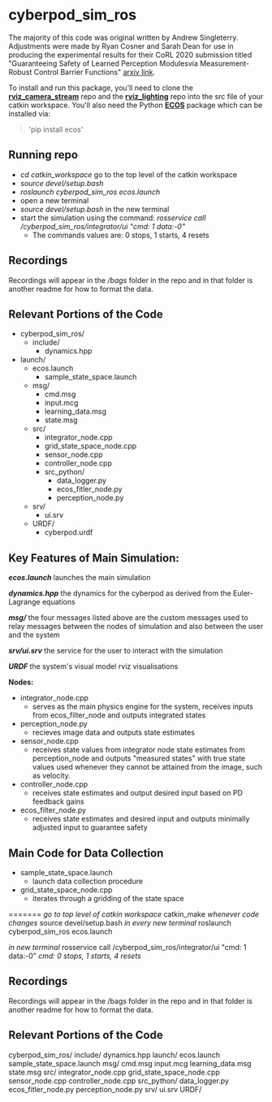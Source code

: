 # cyberpod_sim_ros

The majority of this code was original written by Andrew Singleterry. Adjustments were made by Ryan Cosner and Sarah Dean for use in producing the experimental results for their CoRL 2020 submission titled "Guaranteeing Safety of Learned Perception Modulesvia Measurement-Robust Control Barrier Functions" [arxiv link](https://arxiv.org/pdf/2010.16001.pdf).

To install and run this package, you'll need to clone the [**rviz_camera_stream**](https://github.com/lucasw/rviz_camera_stream.git) repo and the [**rviz_lighting**](https://github.com/mogumbo/rviz_lighting.git) repo into the src file of your catkin workspace. You'll also need the Python [**ECOS**](https://github.com/embotech/ecos-python) package which can be installed via: 
> 'pip install ecos'

<!--
## Install OSQP_embedded 
*clone from bitbucket*
*enter directory*
mkdir build 
cd build
cmake ..
sudo make install
 
## Install ASIF++ 
*clone from bitbucket* 
*go to directory*
mkdir build
cd build
cmake ..
ccmake . 
*change osqp_embedded to true*
sudo make install
-->

## Running repo
<!--
* go to top level of catkin workspace
* 'catkin_make' whenever code changes -->
* *cd catkin_workspace* go to the top level of the catkin workspace
* *source devel/setup.bash*
* *roslaunch cyberpod_sim_ros ecos.launch*
* open a new terminal 
* *source devel/setup.bash* in the new terminal 
* start the simulation using the command: *rosservice call /cyberpod_sim_ros/integrator/ui "cmd: 1 
data:-0"*
  * The commands values are: 0 stops, 1 starts, 4 resets

## Recordings
Recordings will appear in the */bags* folder in the repo and in that folder is another readme for how to format the data.

## Relevant Portions of the Code 
* cyberpod_sim_ros/
    * include/ 
        * dynamics.hpp
*   launch/ 
    * ecos.launch 
        * sample_state_space.launch
    * msg/ 
        * cmd.msg 
        * input.mcg
        * learning_data.msg
        * state.msg
    * src/
        * integrator_node.cpp
        * grid_state_space_node.cpp
        * sensor_node.cpp
        * controller_node.cpp
        * src_python/
            * data_logger.py
            * ecos_fitler_node.py
            * perception_node.py 
    * srv/
        * ui.srv
    * URDF/
        * cyberpod.urdf







## Key Features of Main Simulation: 
***ecos.launch*** 
    launches the main simulation 

***dynamics.hpp*** 
    the dynamics for the cyberpod as derived from the Euler-Lagrange equations

***msg/***
    the four messages listed above are the custom messages used to relay messages between the nodes of simulation and also between the user and the system 

***srv/ui.srv***
    the service for the user to interact with the simulation

***URDF***
    the system's visual model rviz visualisations 

**Nodes:**
* integrator_node.cpp
    * serves as the main physics engine for the system, receives inputs from ecos_filter_node and outputs integrated states 
* perception_node.py 
    * recieves image data and outputs state estimates
* sensor_node.cpp
    * receives state values from integrator node state estimates from perception_node and outputs "measured states" with true state values used whenever they cannot be attained from the image, such as velocity. 
* controller_node.cpp
    * receives state estimates and output desired input based on PD feedback gains
* ecos_filter_node.py 
    * receives state estimates and desired input and outputs minimally adjusted input to guarantee safety 


## Main Code for Data Collection 
* sample_state_space.launch
    * launch data collection procedure
* grid_state_space_node.cpp
    * iterates through a gridding of the state space 

=======
*go to top level of catkin workspace*
catkin_make *whenever code changes*
source devel/setup.bash *in every new terminal*
roslaunch cyberpod_sim_ros ecos.launch

*in new terminal*
rosservice call /cyberpod_sim_ros/integrator/ui "cmd: 1 
data:-0" *cmd: 0 stops, 1 starts, 4 resets*

## Recordings
Recordings will appear in the /bags folder in the repo and in that folder is another readme for how to format the data.

## Relevant Portions of the Code 
cyberpod_sim_ros/
    include/ 
        dynamics.hpp
    launch/ 
        ecos.launch 
        sample_state_space.launch
    msg/ 
        cmd.msg 
        input.mcg
        learning_data.msg
        state.msg
    src/
        integrator_node.cpp
        grid_state_space_node.cpp
        sensor_node.cpp
        controller_node.cpp
        src_python/
            data_logger.py
            ecos_fitler_node.py
            perception_node.py 
    srv/
        ui.srv
    URDF/



